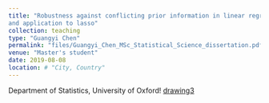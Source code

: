 ```yaml
---
title: "Robustness against conflicting prior information in linear regression
and application to lasso"
collection: teaching
type: "Guangyi Chen"
permalink: "files/Guangyi_Chen_MSc_Statistical_Science_dissertation.pdf"
venue: "Master's student"
date: 2019-08-08
location: # "City, Country"
---
```


Department of Statistics, University of Oxford!
[drawing3](files/Guangyi_Chen_MSc_Statistical_Science_dissertation.pdf)

